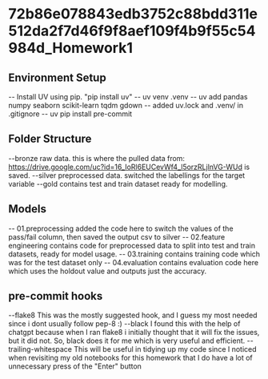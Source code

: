 # 72b86e078843edb3752c88bdd311e512da2f7d46f9f8aef109f4b9f55c54984d_Homework1

## Environment Setup
-- Install UV using pip. "pip install uv"
-- uv venv .venv
-- uv add pandas numpy seaborn scikit-learn tqdm gdown
-- added uv.lock and .venv/ in .gitignore
-- uv pip install pre-commit

## Folder Structure
--bronze
    raw data. this is where the pulled data from: https://drive.google.com/uc?id=16_IoRl6EUCevWf4_l5orzRLjlnVG-WUd is saved.
--silver
    preprocessed data. switched the labellings for the target variable
--gold
    contains test and train dataset ready for modelling.

## Models
-- 01.preprocessing
    added the code here to switch the values of the pass/fail column, then saved the output csv to silver
-- 02.feature engineering
    contains code for preprocessed data to split into test and train datasets, ready for model usage.
-- 03.training
    contains training code which was for the test dataset only
-- 04.evaluation
    contains evaluation code here which uses the holdout value and outputs just the accuracy.

## pre-commit hooks
--flake8
    This was the mostly suggested hook, and I guess my most needed since i dont usually follow pep-8 :)
--black
    I found this with the help of chatgpt because when I ran flake8 i initially thought that it will fix the issues, but it did not.
    So, black does it for me which is very useful and efficient.
--trailing-whitespace
    This will be useful in tidying up my code since I noticed when revisiting my old notebooks for this homework that I do have a lot
    of unnecessary press of the "Enter" button